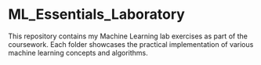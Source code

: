 # ML_Essentials_Laboratory
This repository contains my Machine Learning lab exercises as part of the coursework. Each folder showcases the practical implementation of various machine learning concepts and algorithms.
